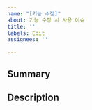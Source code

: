 ```yaml
---
name: "[기능 수정]"
about: 기능 수정 시 사용 이슈
title: ''
labels: Edit
assignees: ''

---
```


## Summary

## Description
